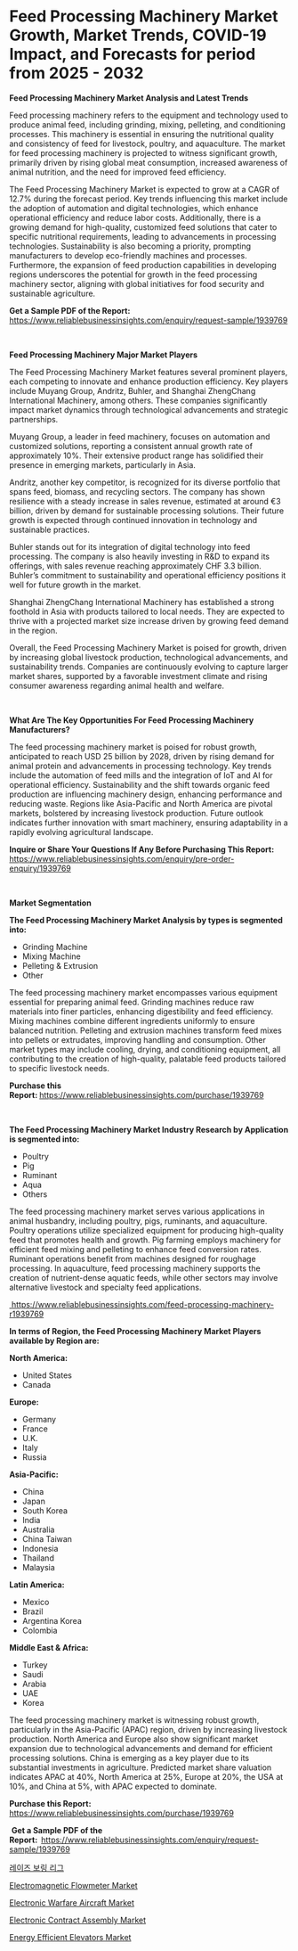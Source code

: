<p><h1>Feed Processing Machinery Market Growth, Market Trends, COVID-19 Impact, and Forecasts for period from 2025 - 2032</h1></p><p><strong>Feed Processing Machinery Market Analysis and Latest Trends</strong></p>
<p><p>Feed processing machinery refers to the equipment and technology used to produce animal feed, including grinding, mixing, pelleting, and conditioning processes. This machinery is essential in ensuring the nutritional quality and consistency of feed for livestock, poultry, and aquaculture. The market for feed processing machinery is projected to witness significant growth, primarily driven by rising global meat consumption, increased awareness of animal nutrition, and the need for improved feed efficiency.</p><p>The Feed Processing Machinery Market is expected to grow at a CAGR of 12.7% during the forecast period. Key trends influencing this market include the adoption of automation and digital technologies, which enhance operational efficiency and reduce labor costs. Additionally, there is a growing demand for high-quality, customized feed solutions that cater to specific nutritional requirements, leading to advancements in processing technologies. Sustainability is also becoming a priority, prompting manufacturers to develop eco-friendly machines and processes. Furthermore, the expansion of feed production capabilities in developing regions underscores the potential for growth in the feed processing machinery sector, aligning with global initiatives for food security and sustainable agriculture.</p></p>
<p><strong>Get a Sample PDF of the Report:&nbsp;</strong> <a href="https://www.reliablebusinessinsights.com/enquiry/request-sample/1939769?utm_campaign=97&utm_medium=2&utm_source=Github&utm_content=ia&utm_term=17022025&utm_id=feed-processing-machinery">https://www.reliablebusinessinsights.com/enquiry/request-sample/1939769</a></p>
<p>&nbsp;</p>
<p><strong>Feed Processing Machinery Major Market Players</strong></p>
<p><p>The Feed Processing Machinery Market features several prominent players, each competing to innovate and enhance production efficiency. Key players include Muyang Group, Andritz, Buhler, and Shanghai ZhengChang International Machinery, among others. These companies significantly impact market dynamics through technological advancements and strategic partnerships.</p><p>Muyang Group, a leader in feed machinery, focuses on automation and customized solutions, reporting a consistent annual growth rate of approximately 10%. Their extensive product range has solidified their presence in emerging markets, particularly in Asia.</p><p>Andritz, another key competitor, is recognized for its diverse portfolio that spans feed, biomass, and recycling sectors. The company has shown resilience with a steady increase in sales revenue, estimated at around €3 billion, driven by demand for sustainable processing solutions. Their future growth is expected through continued innovation in technology and sustainable practices.</p><p>Buhler stands out for its integration of digital technology into feed processing. The company is also heavily investing in R&D to expand its offerings, with sales revenue reaching approximately CHF 3.3 billion. Buhler’s commitment to sustainability and operational efficiency positions it well for future growth in the market.</p><p>Shanghai ZhengChang International Machinery has established a strong foothold in Asia with products tailored to local needs. They are expected to thrive with a projected market size increase driven by growing feed demand in the region.</p><p>Overall, the Feed Processing Machinery Market is poised for growth, driven by increasing global livestock production, technological advancements, and sustainability trends. Companies are continuously evolving to capture larger market shares, supported by a favorable investment climate and rising consumer awareness regarding animal health and welfare.</p></p>
<p>&nbsp;</p>
<p><strong>What Are The Key Opportunities For Feed Processing Machinery Manufacturers?</strong></p>
<p><p>The feed processing machinery market is poised for robust growth, anticipated to reach USD 25 billion by 2028, driven by rising demand for animal protein and advancements in processing technology. Key trends include the automation of feed mills and the integration of IoT and AI for operational efficiency. Sustainability and the shift towards organic feed production are influencing machinery design, enhancing performance and reducing waste. Regions like Asia-Pacific and North America are pivotal markets, bolstered by increasing livestock production. Future outlook indicates further innovation with smart machinery, ensuring adaptability in a rapidly evolving agricultural landscape.</p></p>
<p><strong>Inquire or Share Your Questions If Any Before Purchasing This Report:</strong> <a href="https://www.reliablebusinessinsights.com/enquiry/pre-order-enquiry/1939769?utm_campaign=97&utm_medium=2&utm_source=Github&utm_content=ia&utm_term=17022025&utm_id=feed-processing-machinery">https://www.reliablebusinessinsights.com/enquiry/pre-order-enquiry/1939769</a></p>
<p>&nbsp;</p>
<p><strong>Market Segmentation</strong></p>
<p><strong>The Feed Processing Machinery Market Analysis by types is segmented into:</strong></p>
<p><ul><li>Grinding Machine</li><li>Mixing Machine</li><li>Pelleting & Extrusion</li><li>Other</li></ul></p>
<p><p>The feed processing machinery market encompasses various equipment essential for preparing animal feed. Grinding machines reduce raw materials into finer particles, enhancing digestibility and feed efficiency. Mixing machines combine different ingredients uniformly to ensure balanced nutrition. Pelleting and extrusion machines transform feed mixes into pellets or extrudates, improving handling and consumption. Other market types may include cooling, drying, and conditioning equipment, all contributing to the creation of high-quality, palatable feed products tailored to specific livestock needs.</p></p>
<p><strong>Purchase this Report:&nbsp;</strong><a href="https://www.reliablebusinessinsights.com/purchase/1939769?utm_campaign=97&utm_medium=2&utm_source=Github&utm_content=ia&utm_term=17022025&utm_id=feed-processing-machinery">https://www.reliablebusinessinsights.com/purchase/1939769</a></p>
<p>&nbsp;</p>
<p><strong>The Feed Processing Machinery Market Industry Research by Application is segmented into:</strong></p>
<p><ul><li>Poultry</li><li>Pig</li><li>Ruminant</li><li>Aqua</li><li>Others</li></ul></p>
<p><p>The feed processing machinery market serves various applications in animal husbandry, including poultry, pigs, ruminants, and aquaculture. Poultry operations utilize specialized equipment for producing high-quality feed that promotes health and growth. Pig farming employs machinery for efficient feed mixing and pelleting to enhance feed conversion rates. Ruminant operations benefit from machines designed for roughage processing. In aquaculture, feed processing machinery supports the creation of nutrient-dense aquatic feeds, while other sectors may involve alternative livestock and specialty feed applications.</p></p>
<p><a href="https://www.reliablebusinessinsights.com/feed-processing-machinery-r1939769?utm_campaign=97&utm_medium=2&utm_source=Github&utm_content=ia&utm_term=17022025&utm_id=feed-processing-machinery">&nbsp;https://www.reliablebusinessinsights.com/feed-processing-machinery-r1939769</a></p>
<p><strong>In terms of Region, the Feed Processing Machinery Market Players available by Region are:</strong></p>
<p>
    <p> <strong> North America: </strong>
        <ul>
            <li>United States</li>
            <li>Canada</li>
        </ul>
        </p> 
    <p> <strong> Europe: </strong>
        <ul>
            <li>Germany</li>
            <li>France</li>
            <li>U.K.</li>
            <li>Italy</li>
            <li>Russia</li>
        </ul>
        </p> 
    <p> <strong> Asia-Pacific: </strong>
        <ul>
            <li>China</li>
            <li>Japan</li>
            <li>South Korea</li>
            <li>India</li>
            <li>Australia</li>
            <li>China Taiwan</li>
            <li>Indonesia</li>
            <li>Thailand</li>
            <li>Malaysia</li>
        </ul>
        </p> 
    <p> <strong> Latin America: </strong>
        <ul>
            <li>Mexico</li>
            <li>Brazil</li>
            <li>Argentina Korea</li>
            <li>Colombia</li>
        </ul>
        </p> 
    <p> <strong> Middle East & Africa: </strong>
        <ul>
            <li>Turkey</li>
            <li>Saudi</li>
            <li>Arabia</li>
            <li>UAE</li>
            <li>Korea</li>
        </ul>
    </p>
    </p>
<p><p>The feed processing machinery market is witnessing robust growth, particularly in the Asia-Pacific (APAC) region, driven by increasing livestock production. North America and Europe also show significant market expansion due to technological advancements and demand for efficient processing solutions. China is emerging as a key player due to its substantial investments in agriculture. Predicted market share valuation indicates APAC at 40%, North America at 25%, Europe at 20%, the USA at 10%, and China at 5%, with APAC expected to dominate.</p></p>
<p><strong>Purchase this Report: </strong><a href="https://www.reliablebusinessinsights.com/purchase/1939769?utm_campaign=97&utm_medium=2&utm_source=Github&utm_content=ia&utm_term=17022025&utm_id=feed-processing-machinery">https://www.reliablebusinessinsights.com/purchase/1939769</a></p>
<p>&nbsp;<strong>Get a Sample PDF of the Report:&nbsp;&nbsp;</strong><a href="https://www.reliablebusinessinsights.com/enquiry/request-sample/1939769?utm_campaign=97&utm_medium=2&utm_source=Github&utm_content=ia&utm_term=17022025&utm_id=feed-processing-machinery">https://www.reliablebusinessinsights.com/enquiry/request-sample/1939769</a></p>
<p><strong></strong></p>
<p><p><a href="https://github.com/sougarounis/Market-Research-Report-List-7/blob/main/207339438073.md?utm_campaign=97&utm_medium=2&utm_source=Github&utm_content=ia&utm_term=17022025&utm_id=feed-processing-machinery">레이즈 보링 리그</a></p><p><a href="https://github.com/cornuznwazue/Market-Research-Report-List-1/blob/main/electromagnetic-flowmeter-market.md?utm_campaign=97&utm_medium=2&utm_source=Github&utm_content=ia&utm_term=17022025&utm_id=feed-processing-machinery">Electromagnetic Flowmeter Market</a></p><p><a href="https://github.com/perezmichael28/Market-Research-Report-List-1/blob/main/electronic-warfare-aircraft-market.md?utm_campaign=97&utm_medium=2&utm_source=Github&utm_content=ia&utm_term=17022025&utm_id=feed-processing-machinery">Electronic Warfare Aircraft Market</a></p><p><a href="https://github.com/darusesrak/Market-Research-Report-List-1/blob/main/electronic-contract-assembly-market.md?utm_campaign=97&utm_medium=2&utm_source=Github&utm_content=ia&utm_term=17022025&utm_id=feed-processing-machinery">Electronic Contract Assembly Market</a></p><p><a href="https://github.com/kolffmaris58/Market-Research-Report-List-1/blob/main/energy-efficient-elevators-market.md?utm_campaign=97&utm_medium=2&utm_source=Github&utm_content=ia&utm_term=17022025&utm_id=feed-processing-machinery">Energy Efficient Elevators Market</a></p></p>